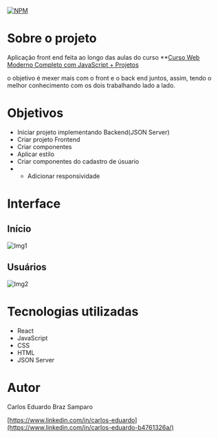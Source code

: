 [![NPM](https://img.shields.io/npm/l/react)](https://github.com/cadusamparo/Cadastro-de-Usuario/blob/main/LICENSE)

# Sobre o projeto

Aplicação front end feita ao longo das aulas do curso **[Curso Web Moderno Completo com JavaScript + Projetos](https://www.udemy.com/course/curso-web/)

o objetivo é mexer mais com o front e o back end juntos, assim, tendo o melhor conhecimento com os dois trabalhando lado a lado.

# Objetivos

- Iniciar projeto implementando Backend(JSON Server)
- Criar projeto Frontend
- Criar componentes
- Aplicar estilo
- Criar componentes do cadastro de úsuario
- - Adicionar responsividade

# Interface

## Início
![Img1](https://github.com/cadusamparo/Cadastro-de-Usuario/assets/128712778/d9d2180f-f486-49fa-aeb0-e1f61026e8ae)

## Usuários
![Img2](https://github.com/cadusamparo/Cadastro-de-Usuario/assets/128712778/67e28113-b345-4cc5-93a5-8825e729e431)

# Tecnologias utilizadas

- React
- JavaScript
- CSS
- HTML
- JSON Server

# Autor
Carlos Eduardo Braz Samparo

[https://www.linkedin.com/in/carlos-eduardo](https://www.linkedin.com/in/carlos-eduardo-b4761326a/)

